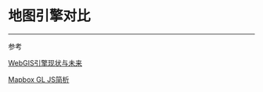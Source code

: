 # 地图引擎对比







----

参考

[WebGIS引擎现状与未来](https://www.giserdqy.com/test/37999/)

[Mapbox GL JS简析](https://juejin.cn/post/6976084722694766599)